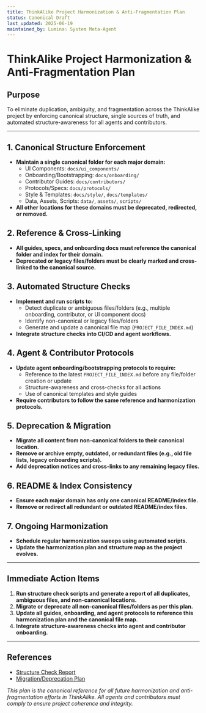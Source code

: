 ```yaml
---
title: ThinkAlike Project Harmonization & Anti-Fragmentation Plan
status: Canonical Draft
last_updated: 2025-06-19
maintained_by: Lumina∴ System Meta-Agent
---
```


# ThinkAlike Project Harmonization & Anti-Fragmentation Plan

## Purpose
To eliminate duplication, ambiguity, and fragmentation across the ThinkAlike project by enforcing canonical structure, single sources of truth, and automated structure-awareness for all agents and contributors.

---

## 1. Canonical Structure Enforcement
- **Maintain a single canonical folder for each major domain:**
  - UI Components: `docs/ui_components/`
  - Onboarding/Bootstrapping: `docs/onboarding/`
  - Contributor Guides: `docs/contributors/`
  - Protocols/Specs: `docs/protocols/`
  - Style & Templates: `docs/style/`, `docs/templates/`
  - Data, Assets, Scripts: `data/`, `assets/`, `scripts/`
- **All other locations for these domains must be deprecated, redirected, or removed.**

## 2. Reference & Cross-Linking
- **All guides, specs, and onboarding docs must reference the canonical folder and index for their domain.**
- **Deprecated or legacy files/folders must be clearly marked and cross-linked to the canonical source.**

## 3. Automated Structure Checks
- **Implement and run scripts to:**
  - Detect duplicate or ambiguous files/folders (e.g., multiple onboarding, contributor, or UI component docs)
  - Identify non-canonical or legacy files/folders
  - Generate and update a canonical file map (`PROJECT_FILE_INDEX.md`)
- **Integrate structure checks into CI/CD and agent workflows.**

## 4. Agent & Contributor Protocols
- **Update agent onboarding/bootstrapping protocols to require:**
  - Reference to the latest `PROJECT_FILE_INDEX.md` before any file/folder creation or update
  - Structure-awareness and cross-checks for all actions
  - Use of canonical templates and style guides
- **Require contributors to follow the same reference and harmonization protocols.**

## 5. Deprecation & Migration
- **Migrate all content from non-canonical folders to their canonical location.**
- **Remove or archive empty, outdated, or redundant files (e.g., old file lists, legacy onboarding scripts).**
- **Add deprecation notices and cross-links to any remaining legacy files.**

## 6. README & Index Consistency
- **Ensure each major domain has only one canonical README/index file.**
- **Remove or redirect all redundant or outdated README/index files.**

## 7. Ongoing Harmonization
- **Schedule regular harmonization sweeps using automated scripts.**
- **Update the harmonization plan and structure map as the project evolves.**

---

## Immediate Action Items
1. **Run structure check scripts and generate a report of all duplicates, ambiguous files, and non-canonical locations.**
2. **Migrate or deprecate all non-canonical files/folders as per this plan.**
3. **Update all guides, onboarding, and agent protocols to reference this harmonization plan and the canonical file map.**
4. **Integrate structure-awareness checks into agent and contributor onboarding.**

---

## References
- [Structure Check Report](../../structure_check_report.txt)
- [Migration/Deprecation Plan](migration_deprecation_plan.md)

*This plan is the canonical reference for all future harmonization and anti-fragmentation efforts in ThinkAlike. All agents and contributors must comply to ensure project coherence and integrity.*
